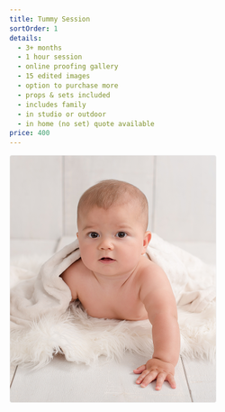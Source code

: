 ```yaml
---
title: Tummy Session
sortOrder: 1
details:
  - 3+ months
  - 1 hour session
  - online proofing gallery
  - 15 edited images
  - option to purchase more
  - props & sets included
  - includes family
  - in studio or outdoor
  - in home (no set) quote available
price: 400
---
```


![Tummy Session](../../assets/tummyMilestone.png)
